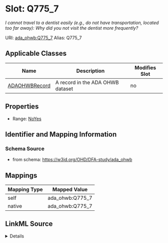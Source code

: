 

# Slot: Q775_7 


_I cannot travel to a dentist easily (e.g., do not have transportation, located too far away): Why did you not visit the dentist more frequently?_





URI: [ada_ohwb:Q775_7](https://w3id.org/OHD/DFA-study/ada_ohwb/Q775_7)
Alias: Q775_7

<!-- no inheritance hierarchy -->





## Applicable Classes

| Name | Description | Modifies Slot |
| --- | --- | --- |
| [ADAOHWBRecord](ADAOHWBRecord.md) | A record in the ADA OHWB dataset |  no  |







## Properties

* Range: [NoYes](NoYes.md)





## Identifier and Mapping Information







### Schema Source


* from schema: https://w3id.org/OHD/DFA-study/ada_ohwb




## Mappings

| Mapping Type | Mapped Value |
| ---  | ---  |
| self | ada_ohwb:Q775_7 |
| native | ada_ohwb:Q775_7 |




## LinkML Source

<details>
```yaml
name: Q775_7
description: 'I cannot travel to a dentist easily (e.g., do not have transportation,
  located too far away): Why did you not visit the dentist more frequently?'
from_schema: https://w3id.org/OHD/DFA-study/ada_ohwb
rank: 1000
alias: Q775_7
domain_of:
- ADA_OHWBRecord
range: NoYes

```
</details>